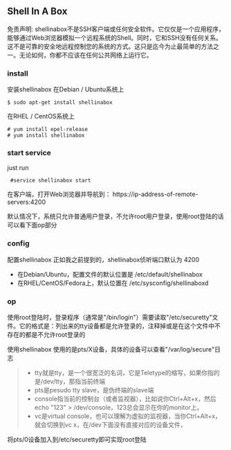 ## Shell In A Box

免责声明: shellinabox不是SSH客户端或任何安全软件。它仅仅是一个应用程序，能够通过Web浏览器模拟一个远程系统的Shell。同时，它和SSH没有任何关系。这不是可靠的安全地远程控制您的系统的方式。这只是迄今为止最简单的方法之一。无论如何，你都不应该在任何公共网络上运行它。 

### install

安装shellinabox 在Debian / Ubuntu系统上
```
$ sudo apt-get install shellinabox 
```
在RHEL / CentOS系统上
```
# yum install epel-release
# yum install shellinabox
```
### start service

just run
```
 #service shellinabox start 
```
在客户端，打开Web浏览器并导航到： https://ip-address-of-remote-servers:4200 

默认情况下，系统只允许普通用户登录，不允许root用户登录，使用root登陆的话可以看下面op部分

### config

配置shellinabox 正如我之前提到的，shellinabox侦听端口默认为 4200 

* 在Debian/Ubuntu，配置文件的默认位置是 /etc/default/shellinabox 
* 在RHEL/CentOS/Fedora上，默认位置在 /etc/sysconfig/shellinaboxd 

### op

使用root登陆时，登录程序（通常是"/bin/login"）需要读取"/etc/securetty"文件。它的格式是：列出来的tty设备都是允许登录的，注释掉或是在这个文件中不存在的都是不允许root登录的

使用shellinabox 使用的是pts/X设备，具体的设备可以查看"/var/log/secure"日志

>* tty就是tty，是一个很宽泛的名词，它是Teletype的缩写，如果你指的是/dev/tty，那指当前终端  
>* pts是pesudo tty slave，是伪终端的slave端  
>* console指当前的控制台（或者监视器），比如说你Ctrl+Alt+x，然后echo "123" > /dev/console，123总会显示在你的monitor上。
>* vc是virtual console，也可以理解为虚拟的监视器，当你Ctrl+Alt+x，就会切换到vc x，在/dev下面没有直接对应的设备文件，

将pts/0设备加入到/etc/securetty即可实现root登陆